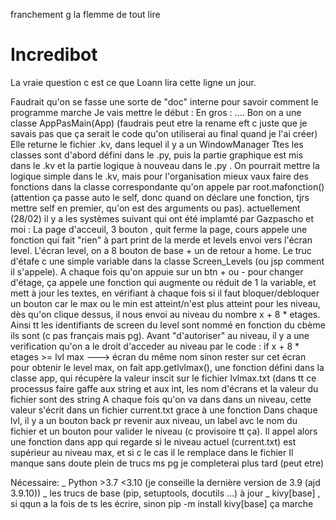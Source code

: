 franchement g la flemme de tout lire

# Incredibot
La vraie question c est ce que Loann lira cette ligne un jour.

Faudrait qu'on se fasse une sorte de "doc" interne pour savoir comment le programme marche
Je vais mettre le début :
En gros : ....
Bon on a une classe AppPasMain(App) (faudrais peut etre la rename eft c juste que je savais pas que ça serait le code qu'on utiliserai au final quand je l'ai créer)
Elle returne le fichier .kv, dans lequel il y a un WindowManager
Ttes les classes sont d'abord défini dans le .py, puis la partie graphique est mis dans le .kv et la partie logique à nouveau dans le .py .
On pourrait mettre la logique simple dans le .kv, mais pour l'organisation mieux vaux faire des fonctions dans la classe correspondante qu'on appele par root.mafonction() 
(attention ça passe auto le self, donc quand on déclare une fonction, tjrs mettre self en premier, qu'on est des arguments ou pas).
actuellement (28/02) il y a les systèmes suivant qui ont été implamté par Gazpascho et moi :
La page d'acceuil, 3 bouton , quit ferme la page, cours appele une fonction qui fait "rien" à part print de la merde et levels envoi vers l'écran level.
L'écran level, on a 8 bouton de base + un de retour a home. Le truc d'étafe c une simple variable dans la classe Screen_Levels (ou jsp comment il s'appele).
A chaque fois qu'on appuie sur un btn + ou - pour changer d'étage, ça appele une fonction qui augmente ou réduit de 1 la variable, et mett à jour les textes, 
en vérifiant à chaque fois si il faut bloquer/debloquer un bouton car le max ou le min est atteint/n'est plus atteint
pour les niveau, dès qu'on clique dessus, il nous envoi au niveau du nombre x + 8 * etages. Ainsi tt les identifiants de screen du level sont nommé en fonction du cbème 
ils sont (c pas français mais pg). Avant "d'autoriser" au niveau, il y a une verification qu'on a le droit d'acceder au niveau par le code :
if x + 8 * etages >= lvl max ---> écran du même nom sinon rester sur cet écran
pour obtenir le level max, on fait app.getlvlmax(), une fonction défini dans la classe app, qui récupère la valeur inscit sur le fichier lvlmax.txt
(dans tt ce processus faire gaffe aux string et aux int, les nom d'écrans et la valeur du fichier sont des string
A chaque fois qu'on va dans dans un niveau, cette valeur s'écrit dans un fichier current.txt grace à une fonction
Dans chaque lvl, il y a un bouton back pr revenir aux niveau, un label avc le nom du fichier et un bouton pour valider le niveau (c provisoire tt ça). Il appel alors 
une fonction dans app qui regarde si le niveau actuel (current.txt) est supérieur au niveau max, et si c le cas il le remplace dans le fichier
Il manque sans doute plein de trucs ms pg je completerai plus tard (peut etre)

Nécessaire:
_ Python >3.7 <3.10 (je conseille la dernière version de 3.9 (ajd 3.9.10))
_ les trucs de base (pip, setuptools, docutils ...) à jour
_ kivy[base] , si qqun a la fois de ts les écrire, sinon pip -m install kivy[base] ça marche

